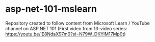 # asp-net-101-mslearn
Repository created to follow content from Microsoft Learn / YouTube channel on ASP.NET 101 (First video from 13-video series: https://youtu.be/lE8NdaX97m0?si=N79W_DKYlM17Mp0t)
